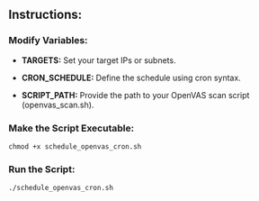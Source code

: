 ## Instructions:

### Modify Variables:

- **TARGETS:** Set your target IPs or subnets.
  
- **CRON_SCHEDULE:** Define the schedule using cron syntax.

- **SCRIPT_PATH:** Provide the path to your OpenVAS scan script (openvas_scan.sh).


### Make the Script Executable:

    chmod +x schedule_openvas_cron.sh


### Run the Script:

    ./schedule_openvas_cron.sh
